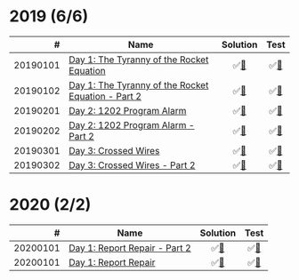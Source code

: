 # 2019 (6/6)

|        # | Name                                                           | Solution                             | Test                              |
|---------:|----------------------------------------------------------------|:------------------------------------:|:---------------------------------:|
| 20190101 | [Day 1: The Tyranny of the Rocket Equation][20190101]          | &#9989;[&#128190;][20190101solution] | &#9989;[&#128190;][20190101tests] |
| 20190102 | [Day 1: The Tyranny of the Rocket Equation - Part 2][20190102] | &#9989;[&#128190;][20190102solution] | &#9989;[&#128190;][20190102tests] |
| 20190201 | [Day 2: 1202 Program Alarm][20190201]                          | &#9989;[&#128190;][20190201solution] | &#9989;[&#128190;][20190201tests] |
| 20190202 | [Day 2: 1202 Program Alarm - Part 2][20190202]                 | &#9989;[&#128190;][20190202solution] | &#9989;[&#128190;][20190202tests] |
| 20190301 | [Day 3: Crossed Wires][20190301]                               | &#9989;[&#128190;][20190301solution] | &#9989;[&#128190;][20190301tests] |
| 20190302 | [Day 3: Crossed Wires - Part 2][20190302]                      | &#9989;[&#128190;][20190302solution] | &#9989;[&#128190;][20190302tests] |

[20190101]: https://adventofcode.com/2019/day/1
[20190102]: https://adventofcode.com/2019/day/1#part2
[20190201]: https://adventofcode.com/2019/day/2
[20190202]: https://adventofcode.com/2019/day/2#part2
[20190301]: https://adventofcode.com/2019/day/3
[20190302]: https://adventofcode.com/2019/day/3#part2

[20190101solution]: src/main/java/org/ck/adventofcode/year2019/day1/Part1.java
[20190102solution]: src/main/java/org/ck/adventofcode/year2019/day1/Part2.java
[20190201solution]: src/main/java/org/ck/adventofcode/year2019/day2/Part1.java
[20190202solution]: src/main/java/org/ck/adventofcode/year2019/day2/Part2.java
[20190301solution]: src/main/java/org/ck/adventofcode/year2019/day3/Part1.java
[20190302solution]: src/main/java/org/ck/adventofcode/year2019/day3/Part2.java

[20190101tests]: src/test/java/org/ck/adventofcode/year2019/day1/Part1Test.java
[20190102tests]: src/test/java/org/ck/adventofcode/year2019/day1/Part2Test.java
[20190201tests]: src/test/java/org/ck/adventofcode/year2019/day2/Part1Test.java
[20190202tests]: src/test/java/org/ck/adventofcode/year2019/day2/Part2Test.java
[20190301tests]: src/test/java/org/ck/adventofcode/year2019/day3/Part1Test.java
[20190302tests]: src/test/java/org/ck/adventofcode/year2019/day3/Part2Test.java

# 2020 (2/2)

|        # | Name                                      | Solution                             | Test                              |
|---------:|-------------------------------------------|:------------------------------------:|:---------------------------------:|
| 20200101 | [Day 1: Report Repair - Part 2][20200101] | &#9989;[&#128190;][20200101solution] | &#9989;[&#128190;][20200101tests] |
| 20200101 | [Day 1: Report Repair][20200101]          | &#9989;[&#128190;][20200101solution] | &#9989;[&#128190;][20200101tests] |

[20200101]: https://adventofcode.com/2020/day/1#part2
[20200101]: https://adventofcode.com/2020/day/1

[20200101solution]: src/main/java/org/ck/adventofcode/year2020/day1/Part2.java
[20200101solution]: src/main/java/org/ck/adventofcode/year2020/day1/Part1.java

[20200101tests]: src/test/java/org/ck/adventofcode/year2020/day1/Part2Test.java
[20200101tests]: src/test/java/org/ck/adventofcode/year2020/day1/Part1Test.java

